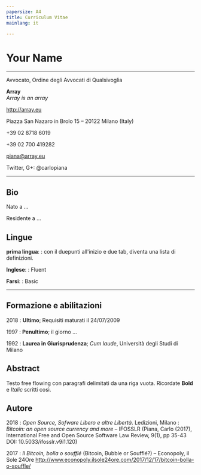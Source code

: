 ```yaml
---
papersize: A4
title: Curriculum Vitae
mainlang: it

---
```



# Your Name

----

Avvocato, Ordine degli Avvocati di Qualsivoglia

**Array**  
_Array is an array_

<http://array.eu>


Piazza San Nazaro in Brolo 15 – 20122 Milano (Italy)

+39 02 8718 6019

+39 02 700 419282

piana@array.eu


Twitter, G+: @carlopiana

----

## Bio

Nato a ...

Residente a ...

## Lingue

**prima lingua**:
:   con il duepunti all'inizio e due tab, diventa una lista di definizioni.

**Inglese**:
:   Fluent

**Farsi**:
:   Basic   

----

## Formazione e abilitazioni

2018
:   **Ultimo**; Requisiti maturati il
24/07/2009

1997
:   **Penultimo**; il giorno ...

1992
:   **Laurea in Giurisprudenza**; _Cum laude_, Università degli Studi di Milano

## Abstract

Testo free flowing con paragrafi delimitati da una riga vuota. Ricordate **Bold** e _Italic_ scritti così.

## Autore

2018
:   _Open Source, Sofware Libero e altre Libertà_. Ledizioni, Milano
:   _Bitcoin: an open source currency and more_ – IFOSSLR (Piana, Carlo (2017), International Free and Open Source Software Law Review, 9(1), pp 35-43  DOI: 10.5033/ifosslr.v9i1.120)

2017
:   _Il Bitcoin, bolla o soufflé_ (Bitcoin, Bubble or Soufflé?) – Econopoly, il Sole 24Ore <http://www.econopoly.ilsole24ore.com/2017/12/17/bitcoin-bolla-o-souffle/>
